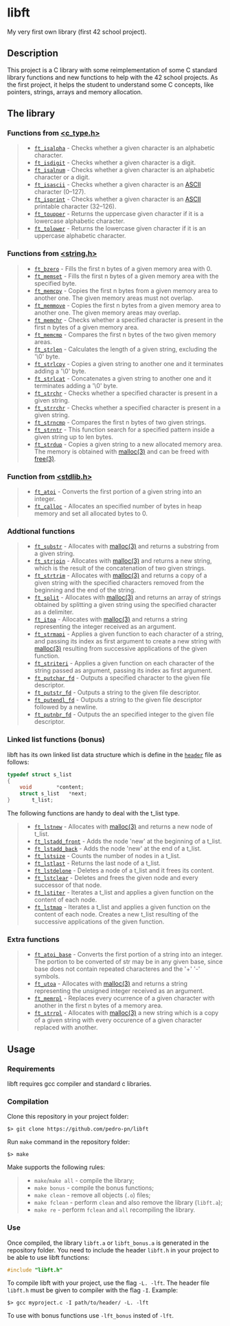 # libft
My very first own library (first 42 school project).

## Description
This project is a C library with some reimplementation of some C standard library functions and new functions to help with the 42 school projects. As the first project, it helps the student to understand some C concepts, like pointers, strings, arrays and memory allocation.

## The library

### Functions from [<c_type.h>](https://www.man7.org/linux/man-pages/man0/ctype.h.0p.html)

> - [`ft_isalpha`](https://github.com/pedro-pn/libft/blob/master/ft_isalpha.c) - Checks whether a given character is an alphabetic character.
> - [`ft_isdigit`](https://github.com/pedro-pn/libft/blob/master/ft_isdigit.c) - Checks whether a given character is a digit.
> - [`ft_isalnum`](https://github.com/pedro-pn/libft/blob/master/ft_isalnum.c) - Checks whether a given character is an alphabetic character or a digit.
> - [`ft_isascii`](https://github.com/pedro-pn/libft/blob/master/ft_isascii.c) - Checks whether a given character is an [ASCII](https://www.ascii-code.com/) character (0–127).
> - [`ft_isprint`](https://github.com/pedro-pn/libft/blob/master/ft_isprint.c) - Checks whether a given character is an [ASCII](https://www.ascii-code.com/) printable character (32–126).
> - [`ft_toupper`](https://github.com/pedro-pn/libft/blob/master/ft_toupper.c) - Returns the uppercase given character if it is a lowercase alphabetic character.
> - [`ft_tolower`](https://github.com/pedro-pn/libft/blob/master/ft_tolower.c) - Returns the lowercase given character if it is an uppercase alphabetic character.

### Functions from [<string.h>](https://man7.org/linux/man-pages/man3/string.3.html)

> - [`ft_bzero`](https://github.com/pedro-pn/libft/blob/master/ft_bzero.c) - Fills the first n bytes of a given memory area with 0.
> - [`ft_memset`](https://github.com/pedro-pn/libft/blob/master/ft_memset.c) - Fills the first n bytes of a given memory area with the specified byte.
> - [`ft_memcpy`](https://github.com/pedro-pn/libft/blob/master/ft_memcpy.c) - Copies the first n bytes from a given memory area to another one. The given memory areas must not overlap.
> - [`ft_memmove`](https://github.com/pedro-pn/libft/blob/master/ft_memmove.c) - Copies the first n bytes from a given memory area to another one. The given memory areas may overlap.
> - [`ft_memchr`](https://github.com/pedro-pn/libft/blob/master/ft_memchr.c) - Checks whether a specified character is present in the first n bytes of a given memory area.
> - [`ft_memcmp`](https://github.com/pedro-pn/libft/blob/master/ft_memcmp.c) - Compares the first n bytes of the two given memory areas.
> - [`ft_strlen`](https://github.com/pedro-pn/libft/blob/master/ft_strlen.c) - Calculates the length of a given string, excluding the '\0' byte.
> - [`ft_strlcpy`](https://github.com/pedro-pn/libft/blob/master/ft_strlcpy.c) - Copies a given string to another one and it terminates adding a '\0' byte.
> - [`ft_strlcat`](https://github.com/pedro-pn/libft/blob/master/ft_strlcat.c) - Concatenates a given string to another one and it terminates adding a '\0' byte.
> - [`ft_strchr`](https://github.com/pedro-pn/libft/blob/master/ft_strchr.c) - Checks whether a specified character is present in a given string.
> - [`ft_strrchr`](https://github.com/pedro-pn/libft/blob/master/ft_strrchr.c) - Checks whether a specified character is present in a given string.
> - [`ft_strncmp`](https://github.com/pedro-pn/libft/blob/master/ft_strncmp.c) - Compares the first n bytes of two given strings.
> - [`ft_strntr`](https://github.com/pedro-pn/libft/blob/master/ft_strnstr.c) - This function search for a specified pattern inside a given string up to len bytes.
> - [`ft_strdup`](https://github.com/pedro-pn/libft/blob/master/ft_strdup.c) - Copies a given string to a new allocated memory area. The memory is obtained with [malloc(3)](https://man7.org/linux/man-pages/man3/malloc.3.html) and can be freed with [free(3)](https://man7.org/linux/man-pages/man3/free.3p.html).

### Function from [<stdlib.h>](https://man7.org/linux/man-pages/man0/stdlib.h.0p.html)

> - [`ft_atoi`](https://github.com/pedro-pn/libft/blob/master/ft_atoi.c) - Converts the first portion of a given string into an integer.
> - [`ft_calloc`](https://github.com/pedro-pn/libft/blob/master/ft_calloc.c) - Allocates an specified number of bytes in heap memory and set all allocated bytes to 0.

### Addtional functions

> - [`ft_substr`](https://github.com/pedro-pn/libft/blob/master/ft_substr.c) - Allocates with [malloc(3)](https://man7.org/linux/man-pages/man3/malloc.3.html) and returns a substring from a given string.
> - [`ft_strjoin`](https://github.com/pedro-pn/libft/blob/master/ft_strjoin.c) - Allocates with [malloc(3)](https://man7.org/linux/man-pages/man3/malloc.3.html) and returns a new string, which is the result of the concatenation of two given strings.
> - [`ft_strtrim`](https://github.com/pedro-pn/libft/blob/master/ft_strtrim.c) - Allocates with [malloc(3)](https://man7.org/linux/man-pages/man3/malloc.3.html) and returns a copy of a given string with the specified characters removed from the beginning and the end of the string.
> - [`ft_split`](https://github.com/pedro-pn/libft/blob/master/ft_split.c) - Allocates with [malloc(3)](https://man7.org/linux/man-pages/man3/malloc.3.html) and returns an array of strings obtained by splitting a given string using the specified character as a delimiter.
> - [`ft_itoa`](https://github.com/pedro-pn/libft/blob/master/ft_itoa.c) - Allocates with [malloc(3)](https://man7.org/linux/man-pages/man3/malloc.3.html) and returns a string representing the integer received as an argument.
> - [`ft_strmapi`](https://github.com/pedro-pn/libft/blob/master/ft_strmapi.c) - Applies a given function to each character of a string, and passing its index as first argument to create a new string with [malloc(3)](https://man7.org/linux/man-pages/man3/malloc.3.html) resulting from successive applications of the given function.
> - [`ft_striteri`](https://github.com/pedro-pn/libft/blob/master/ft_striteri.c) - Applies a given function on each character of the string passed as argument, passing its index as first argument.
> - [`ft_putchar_fd`](https://github.com/pedro-pn/libft/blob/master/ft_putchar_fd.c) - Outputs a specified character to the given file descriptor.
> - [`ft_putstr_fd`](https://github.com/pedro-pn/libft/blob/master/ft_putstr_fd.c) - Outputs a string to the given file descriptor.
> - [`ft_putendl_fd`](https://github.com/pedro-pn/libft/blob/master/ft_putendl_fd.c) - Outputs a string to the given file descriptor followed by a newline.
> - [`ft_putnbr_fd`](https://github.com/pedro-pn/libft/blob/master/ft_putnbr_fd.c) - Outputs the an specified integer to the given file descriptor.

### Linked list functions (bonus)

libft has its own linked list data structure which is define in the [`header`](https://github.com/pedro-pn/libft/blob/master/libft.h) file as follows:
```c
typedef struct s_list
{
	void		*content;
	struct s_list	*next;
}		t_list;
```

The following functions are handy to deal with the t_list type.

> - [`ft_lstnew`](https://github.com/pedro-pn/libft/blob/master/ft_lstnew.c) - Allocates with [malloc(3)](https://man7.org/linux/man-pages/man3/malloc.3.html) and returns a new node of t_list.
> - [`ft_lstadd_front`](https://github.com/pedro-pn/libft/blob/master/ft_lstadd_front.c) - Adds the node 'new' at the beginning of a t_list.
> - [`ft_lstadd_back`](https://github.com/pedro-pn/libft/blob/master/ft_lstadd_back.c) - Adds the node 'new' at the end of a t_list.
> - [`ft_lstsize`](https://github.com/pedro-pn/libft/blob/master/ft_lstsize.c) - Counts the number of nodes in a t_list.
> - [`ft_lstlast`](https://github.com/pedro-pn/libft/blob/master/ft_lstlast.c) - Returns the last node of a t_list.
> - [`ft_lstdelone`](https://github.com/pedro-pn/libft/blob/master/ft_lstdelone.c) - Deletes a node of a t_list and it frees its content.
> - [`ft_lstclear`](https://github.com/pedro-pn/libft/blob/master/ft_lstclear.c) - Deletes and frees the given node and every successor of that node.
> - [`ft_lstiter`](https://github.com/pedro-pn/libft/blob/master/ft_lstiter.c) - Iterates a t_list and applies a given function on the content of each node.
> - [`ft_lstmap`](https://github.com/pedro-pn/libft/blob/master/ft_lstmap.c) - Iterates a t_list and applies a given function on the content of each node. Creates a new t_list resulting of the successive applications of the given function.

### Extra functions

> - [`ft_atoi_base`](https://github.com/pedro-pn/libft/blob/master/ft_atoi_base.c) - Converts the first portion of a string into an integer. The portion to be converted of str may be in any given base, since base does not contain repeated characteres and the '+' '-' symbols.
> - [`ft_utoa`](https://github.com/pedro-pn/libft/blob/master/ft_utoa.c) - Allocates with [malloc(3)](https://man7.org/linux/man-pages/man3/malloc.3.html) and returns a string representing the unsigned integer received as an argument.
> - [`ft_memrpl`](https://github.com/pedro-pn/libft/blob/master/ft_memrpl.c) - Replaces every ocurrence of a given character with another in the first n bytes of a memory area.
> - [`ft_strrpl`](https://github.com/pedro-pn/libft/blob/master/ft_strrpl.c) - Allocates with [malloc(3)](https://man7.org/linux/man-pages/man3/malloc.3.html) a new string which is a copy of a given string with every occurence of a given character replaced with another.

## Usage

### Requirements

libft requires gcc compiler and standard c libraries.

### Compilation

Clone this repository in your project folder:

	$> git clone https://github.com/pedro-pn/libft

Run `make` command in the repository folder:

	$> make

Make supports the following rules:

> - `make`/`make all` - compile the library;
> - `make bonus` - compile the bonus functions;
> - `make clean` - remove all objects (`.o`) files;
> - `make fclean` - perform `clean` and also remove the library (`libft.a`);
> - `make re` - perform `fclean` and `all` recompiling the library.

### Use

Once compiled, the library `libft.a` or `libft_bonus.a` is generated in the repository folder. You need to include the header `libft.h` in your project to be able to use libft functions:

```c
#include "libft.h"
```

To compile libft with your project, use the flag `-L. -lft`. The header file `libft.h` must be given to compiler with the flag `-I`. Example:

	$> gcc myproject.c -I path/to/header/ -L. -lft

To use with bonus functions use `-lft_bonus` insted of `-lft`.
